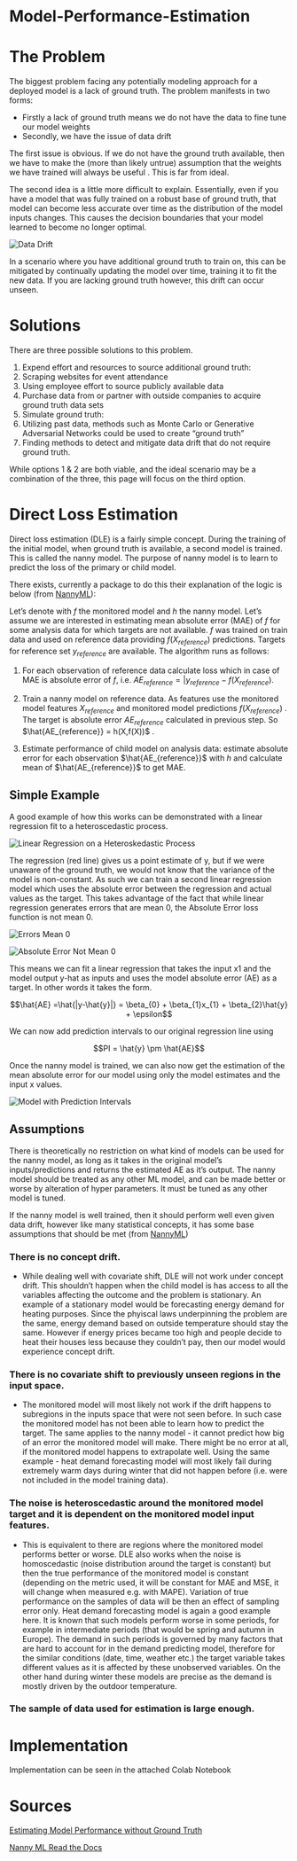 # Model-Performance-Estimation

# The Problem

The biggest problem facing any potentially modeling approach for a deployed model is a lack of ground truth. The problem manifests in two forms: 

* Firstly a lack of ground truth means we do not have the data to fine tune our model weights
* Secondly, we have the issue of data drift

The first issue is obvious. If we do not have the ground truth available, then we have to make the (more than likely untrue) assumption that the weights we have trained will always be useful . This is far from ideal.

The second idea is a little more difficult to explain. Essentially, even if you have a model that was fully trained on a robust base of ground truth, that model can become less accurate over time as the distribution of the model inputs changes. This causes the decision boundaries that your model learned to become no longer optimal.

![Data Drift](https://cdn-images-1.medium.com/max/700/0*RaCL8Lw28SXyevWx.png)

In a scenario where you have additional ground truth to train on, this can be mitigated by continually updating the model over time, training it to fit the new data. If you are lacking ground truth however, this drift can occur unseen.

# Solutions

There are three possible solutions to this problem.

1. Expend effort and resources to source additional ground truth:
  1. Scraping websites for event attendance
  2. Using employee effort to source publicly available data
  3. Purchase data from or partner with outside companies to acquire ground truth data sets
2. Simulate ground truth:
  1. Utilizing past data, methods such as Monte Carlo or Generative Adversarial Networks could be used to create “ground truth”
3. Finding methods to detect and mitigate data drift that do not require ground truth. 

While options 1 & 2 are both viable, and the ideal scenario may be a combination of the three, this page will focus on the third option.

# Direct Loss Estimation

Direct loss estimation (DLE) is a fairly simple concept. During the training of the initial model, when ground truth is available, a second model is trained. This is called the nanny model. The purpose of nanny model is to learn to predict the loss of the primary or child model.

There exists, currently a package to do this their explanation of the logic is below (from [NannyML](https://nannyml.readthedocs.io/en/main/how_it_works/performance_estimation.html)):

Let’s denote with $f$ the monitored model and $h$ the nanny model. Let’s assume we are interested in estimating mean absolute error (MAE) of $f$ for some analysis data for which targets are not available. $f$ was trained on train data and used on reference data providing $f(X_{reference})$ predictions. Targets for reference set $y_{reference}$ are available. The algorithm runs as follows:

1. For each observation of reference data calculate loss which in case of MAE is absolute error of $f$, i.e. $AE_{reference}= |y_{reference}-f(X_{reference})$.

2. Train a nanny model on reference data. As features use the monitored model features $X_{reference}$ and monitored model predictions $f(X_{reference})$ . The target is absolute error $AE_{reference}$ calculated in previous step. So $\hat{AE_{reference}} = h(X,f(X))$ .

3. Estimate performance of child model on analysis data: estimate absolute error for each observation $\hat{AE_{reference}}$
 with $h$ and calculate mean of $\hat{AE_{reference}}$ to get MAE.


## Simple Example

A good example of how this works can be demonstrated with a linear regression fit to a heteroscedastic process.

![Linear Regression on a Heteroskedastic Process](https://nannyml.readthedocs.io/en/main/_images/how-it-works-dle-regression.svg)

The regression (red line) gives us a point estimate of y, but if we were unaware of the ground truth, we would not know that the variance of the model is non-constant. As such we can train a second linear regression model which uses the absolute error between the regression and actual values as the target. This takes advantage of the fact that while linear regression generates errors that are mean 0, the  Absolute Error loss function is not mean 0.

![Errors Mean 0](https://nannyml.readthedocs.io/en/main/_images/how-it-works-dle-regression-errors-hist.svg)

![Absolute Error Not Mean 0](https://nannyml.readthedocs.io/en/main/_images/how-it-works-dle-regression-abs-errors-hist.svg)

This means we can fit a linear regression that takes the input x1 and the model output y-hat as inputs and uses the model absolute error (AE) as a target. In other words it takes the form.

$$\hat{AE} =\hat{|y-\hat{y}|} = \beta_{0} + \beta_{1}x_{1} + \beta_{2}\hat{y} + \epsilon$$

We can now add prediction intervals to our original regression line using

$$PI = \hat{y} \pm \hat{AE}$$

Once the nanny model is trained, we can also now get the estimation of the mean absolute error for our model using only the model estimates and the input x values.

![Model with Prediction Intervals](https://nannyml.readthedocs.io/en/main/_images/how-it-works-dle-regression-PI.svg)

## Assumptions

There is theoretically no restriction on what kind of models can be used for the nanny model, as long as it takes in the original model’s inputs/predictions and returns the estimated AE as it’s output. The nanny model should be treated as any other ML model, and can be made better or worse by alteration of hyper parameters. It must be tuned as any other model is tuned.

If the nanny model is well trained, then it should perform well even given data drift, however like many statistical concepts, it has some base assumptions that should be met (from [NannyML](https://nannyml.readthedocs.io/en/main/how_it_works/performance_estimation.html))

### **There is no concept drift.**
* While dealing well with covariate shift, DLE will not work under concept drift. This shouldn’t happen when the child model is has access to all the variables affecting the outcome and the problem is stationary. An example of a stationary model would be forecasting energy demand for heating purposes. Since the phyiscal laws underpinning the problem are the same, energy demand based on outside temperature should stay the same. However if energy prices became too high and people decide to heat their houses less because they couldn’t pay, then our model would experience concept drift.

### **There is no covariate shift to previously unseen regions in the input space.**
* The monitored model will most likely not work if the drift happens to subregions in the inputs space that were not seen before. In such case the monitored model has not been able to learn how to predict the target. The same applies to the nanny model - it cannot predict how big of an error the monitored model will make. There might be no error at all, if the monitored model happens to extrapolate well. Using the same example - heat demand forecasting model will most likely fail during extremely warm days during winter that did not happen before (i.e. were not included in the model training data).

### **The noise is heteroscedastic around the monitored model target and it is dependent on the monitored model input features.**
* This is equivalent to there are regions where the monitored model performs better or worse. DLE also works when the noise is homoscedastic (noise distribution around the target is constant) but then the true performance of the monitored model is constant (depending on the metric used, it will be constant for MAE and MSE, it will change when measured e.g. with MAPE). Variation of true performance on the samples of data will be then an effect of sampling error only. Heat demand forecasting model is again a good example here. It is known that such models perform worse in some periods, for example in intermediate periods (that would be spring and autumn in Europe). The demand in such periods is governed by many factors that are hard to account for in the demand predicting model, therefore for the similar conditions (date, time, weather etc.) the target variable takes different values as it is affected by these unobserved variables. On the other hand during winter these models are precise as the demand is mostly driven by the outdoor temperature.

### **The sample of data used for estimation is large enough.**

# Implementation

Implementation can be seen in the attached Colab Notebook


# Sources

[Estimating Model Performance without Ground Truth](https://towardsai.net/p/l/estimating-model-performance-without-ground-truth)

[Nanny ML Read the Docs](https://nannyml.readthedocs.io/en/main/how_it_works/performance_estimation.html)
